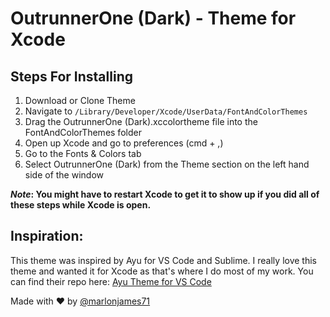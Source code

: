 # OutrunnerOne (Dark) - Theme for Xcode

## Steps For Installing

1. Download or Clone Theme 
2. Navigate to `/Library/Developer/Xcode/UserData/FontAndColorThemes`
3. Drag the OutrunnerOne (Dark).xccolortheme file into the FontAndColorThemes folder
4. Open up Xcode and go to preferences (cmd + ,)
5. Go to the Fonts & Colors tab
6. Select OutrunnerOne (Dark) from the Theme section on the left hand side of the window

__*Note*: You might have to restart Xcode to get it to show up if you did all of these steps while Xcode is open.__

## Inspiration:

This theme was inspired by Ayu for VS Code and Sublime. I really love this theme and wanted it for Xcode as that's where I do most of my work. You can find their repo here: [Ayu Theme for VS Code](https://github.com/dempfi/ayu)



Made with ❤️ by [@marlonjames71](https://github.com/marlonjames71)
